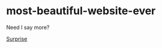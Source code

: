 # most-beautiful-website-ever
Need I say more?


[Surprise](https://rawgit.com/emilyeserven/most-beautiful-website-ever/master/surprise.html)
